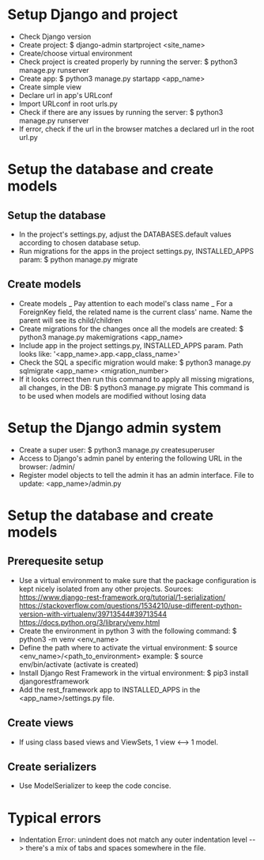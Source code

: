 
# Setup Django and project

- Check Django version
- Create project:
$ django-admin startproject <site_name>
- Create/choose virtual environment
- Check project is created properly by running the server:
$ python3 manage.py runserver
- Create app:
$ python3 manage.py startapp <app_name>
- Create simple view
- Declare url in app's URLconf
- Import URLconf in root urls.py
- Check if there are any issues by running the server:
$ python3 manage.py runserver
- If error, check if the url in the browser matches a declared url in the root url.py

# Setup the database and create models

## Setup the database

- In the project's settings.py, adjust the DATABASES.default values according to chosen database setup.
- Run migrations for the apps in the project settings.py, INSTALLED_APPS param:
$ python manage.py migrate

## Create models

- Create models
    _ Pay attention to each model's class name
    _ For a ForeignKey field, the related name is the current class' name. Name the parent will see its child/children
- Create migrations for the changes once all the models are created:
$ python3 manage.py makemigrations <app_name>
- Include app in the project settings.py, INSTALLED_APPS param. Path looks like:
'<app_name>.app.<app_class_name>'
- Check the SQL a specific migration would make:
$ python3 manage.py sqlmigrate <app_name> <migration_number>
- If it looks correct then run this command to apply all missing migrations, all changes, in the DB:
$ python3 manage.py migrate
This command is to be used when models are modified without losing data

# Setup the Django admin system
- Create a super user:
$ python3 manage.py createsuperuser
- Access to Django's admin panel by entering the following URL in the browser:
<domain>/admin/
- Register model objects to tell the admin it has an admin interface. File to update:
<app_name>/admin.py

# Setup the database and create models

## Prerequesite setup

- Use a virtual environment to make sure that the package configuration is kept nicely isolated from any other projects.
Sources:
https://www.django-rest-framework.org/tutorial/1-serialization/
https://stackoverflow.com/questions/1534210/use-different-python-version-with-virtualenv/39713544#39713544
https://docs.python.org/3/library/venv.html
- Create the environment in python 3 with the following command:
$ python3 -m venv <env_name>
- Define the path where to activate the virtual environment:
$ source <env_name>/<path_to_environment>
example:
$ source env/bin/activate
(activate is created)
- Install Django Rest Framework in the virtual environment:
$ pip3 install djangorestframework
- Add the rest_framework app to INSTALLED_APPS in the <app_name>/settings.py file.

## Create views
- If using class based views and ViewSets, 1 view <--> 1 model.

## Create serializers
- Use ModelSerializer to keep the code concise.




# Typical errors
-  Indentation Error: unindent does not match any outer indentation level
--> there's a mix of tabs and spaces somewhere in the file.